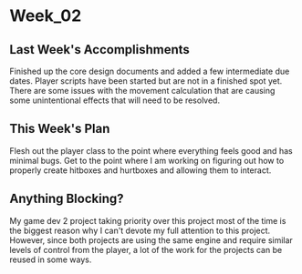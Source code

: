 Week_02
=======

## Last Week's Accomplishments

Finished up the core design documents and added a few intermediate due dates. Player scripts have been started
but are not in a finished spot yet. There are some issues with the movement calculation that are causing some 
unintentional effects that will need to be resolved.

## This Week's Plan

Flesh out the player class to the point where everything feels good and has minimal bugs. Get to the point where
I am working on figuring out how to properly create hitboxes and hurtboxes and allowing them to interact.

## Anything Blocking?

My game dev 2 project taking priority over this project most of the time is the biggest reason why I can't devote
my full attention to this project. However, since both projects are using the same engine and require similar levels
of control from the player, a lot of the work for the projects can be reused in some ways.